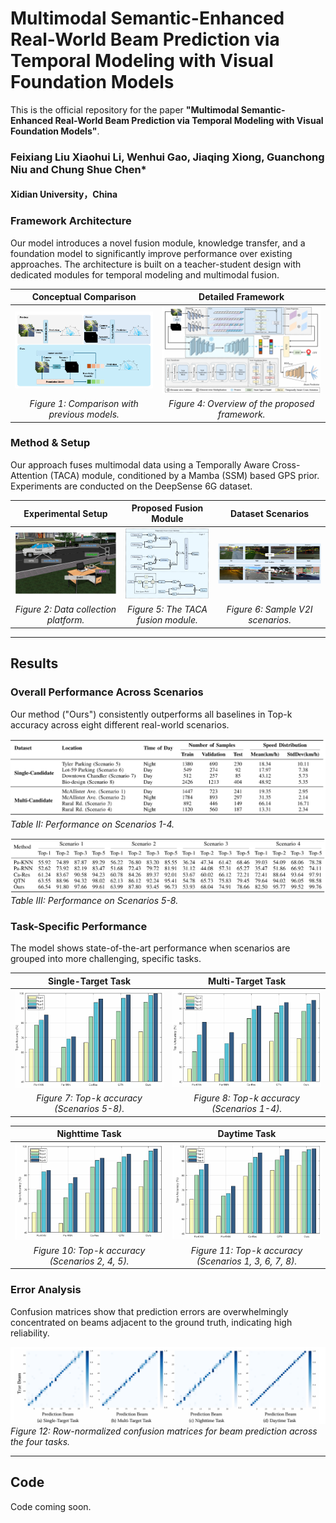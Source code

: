 # Multimodal Semantic-Enhanced Real-World Beam Prediction via Temporal Modeling with Visual Foundation Models


This is the official repository for the paper **"Multimodal Semantic-Enhanced Real-World Beam Prediction via Temporal Modeling with Visual Foundation Models"**.

### Feixiang Liu Xiaohui Li, Wenhui Gao, Jiaqing Xiong, Guanchong Niu and Chung Shue Chen*

#### Xidian University，China

### Framework Architecture

Our model introduces a novel fusion module, knowledge transfer, and a foundation model to significantly improve performance over existing approaches. The architecture is built on a teacher-student design with dedicated modules for temporal modeling and multimodal fusion.

| Conceptual Comparison | Detailed Framework |
| :---: | :---: |
| ![Comparison with existing methods](photos/fig1.png) | ![Detailed Framework Overview](photos/fig4.png) |
| *Figure 1: Comparison with previous models.* | *Figure 4: Overview of the proposed framework.* |

### Method & Setup

Our approach fuses multimodal data using a Temporally Aware Cross-Attention (TACA) module, conditioned by a Mamba (SSM) based GPS prior. Experiments are conducted on the DeepSense 6G dataset.

| Experimental Setup | Proposed Fusion Module | Dataset Scenarios |
| :---: | :---: | :---: |
| ![Experimental Setup](photos/fig2.png) | ![TACA Framework](photos/fig5.png) | ![Dataset Scenarios](photos/fig6.png) |
| *Figure 2: Data collection platform.* | *Figure 5: The TACA fusion module.* | *Figure 6: Sample V2I scenarios.* |


---

## Results

### Overall Performance Across Scenarios

Our method ("Ours") consistently outperforms all baselines in Top-k accuracy across eight different real-world scenarios.

![Results Table 1](photos/tab1.png)
*Table II: Performance on Scenarios 1-4.*

![Results Table 2](photos/tab2.png)
*Table III: Performance on Scenarios 5-8.*

### Task-Specific Performance

The model shows state-of-the-art performance when scenarios are grouped into more challenging, specific tasks.

| Single-Target Task | Multi-Target Task |
| :---: | :---: |
| ![Single-Target Task Results](photos/fig7.png) | ![Multi-Target Task Results](photos/fig8.png) |
| *Figure 7: Top-k accuracy (Scenarios 5-8).* | *Figure 8: Top-k accuracy (Scenarios 1-4).* |

| Nighttime Task | Daytime Task |
| :---: | :---: |
| ![Nighttime Task Results](photos/fig10.png) | ![Daytime Task Results](photos/fig11.png) |
| *Figure 10: Top-k accuracy (Scenarios 2, 4, 5).* | *Figure 11: Top-k accuracy (Scenarios 1, 3, 6, 7, 8).* |

### Error Analysis

Confusion matrices show that prediction errors are overwhelmingly concentrated on beams adjacent to the ground truth, indicating high reliability.

![Confusion Matrices](photos/fig12.png)
*Figure 12: Row-normalized confusion matrices for beam prediction across the four tasks.*

---

## Code

Code coming soon.


